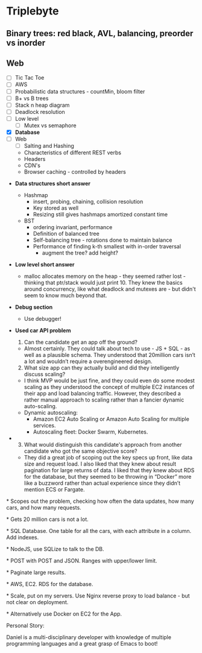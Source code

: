 # Triplebyte

## Binary trees: red black, AVL, balancing, preorder vs inorder

## Web

* [ ] Tic Tac Toe 
* [ ] AWS 
* [ ] Probabilistic data structures - countMin, bloom filter
* [ ] B+ vs B trees
* [ ] Stack n heap diagram 
* [ ] Deadlock resolution 
* [ ] Low level 
  * [ ] Mutex vs semaphore 
* [x] **Database**
* [ ] Web 
  * [ ] Salting and Hashing
  * Characteristics of different REST verbs  
  * Headers
  * CDN's 
  * Browser caching - controlled by headers
* **Data structures short answer** 
  * Hashmap
    * insert, probing, chaining, collision resolution 
    * Key stored as well 
    * Resizing still gives hashmaps amortized constant time 
  * BST 
    * ordering invariant, performance 
    * Definition of balanced tree
    * Self-balancing tree - rotations done to maintain balance 
    * Performance of finding k-th smallest with in-order traversal 
      * augment the tree? add height? 
* **Low level short answer**
  * malloc allocates memory on the heap - they seemed rather lost - thinking that ptr/stack would just print 10. They knew the basics around concurrency, like what deadlock and mutexes are - but didn't seem to know much beyond that.
* **Debug section**
  * Use debugger!
* **Used car API problem**

  1. Can the candidate get an app off the ground? 

  - Almost certainly. They could talk about tech to use - JS + SQL - as well as a plausible schema. They understood that 20million cars isn’t a lot and wouldn’t require a overengineered design.

  2. What size app can they actually build and did they intelligently discuss scaling? 

  - I think MVP would be just fine, and they could even do some modest scaling as they understood the concept of multiple EC2 instances of their app and load balancing traffic. However, they described a rather manual approach to scaling rather than a fancier dynamic auto-scaling.

  * Dynamic autoscaling: 
    * Amazon EC2 Auto Scaling or Amazon Auto Scaling for multiple services. 
    * Autoscaling fleet: Docker Swarm, Kubernetes.

* 3. What would distinguish this candidate's approach from another candidate who got the same objective score? 

  - They did a great job of scoping out the key specs up front, like data size and request load. I also liked that they knew about result pagination for large returns of data. I liked that they knew about RDS for the database, but they seemed to be throwing in “Docker” more like a buzzword rather than actual experience since they didn’t mention ECS or Fargate.

\* Scopes out the problem, checking how often the data updates, how many cars, and how many requests. 

\* Gets 20 million cars is not a lot. 

\* SQL Database. One table for all the cars, with each attribute in a column. Add indexes. 

\* NodeJS, use SQLize to talk to the DB. 

\* POST with POST and JSON. Ranges with upper/lower limit. 

\* Paginate large results. 

\* AWS, EC2. RDS for the database. 

\* Scale, put on my servers. Use Nginx reverse proxy to load balance - but not clear on deployment. 

\* Alternatively use Docker on EC2 for the App.

Personal Story: 

Daniel is a multi-disciplinary developer with knowledge of multiple programming languages and a great grasp of Emacs to boot!

